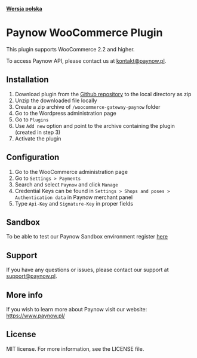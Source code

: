 [**Wersja polska**][ext0]
# Paynow WooCommerce Plugin

This plugin supports WooCommerce 2.2 and higher.

To access Paynow API, please contact us at kontakt@paynow.pl.

## Installation
1. Download plugin from the [Github repository][ext1] to the local directory as zip
2. Unzip the downloaded file locally
3. Create a zip archive of `/woocommerce-gateway-paynow` folder
4. Go to the Wordpress administration page
5. Go to `Plugins` 
6. Use `Add new` option and point to the archive containing the plugin (created in step 3)
7. Activate the plugin

## Configuration
1. Go to the WooCommerce administration page
2. Go to `Settings > Payments`
3. Search and select `Paynow` and click `Manage`
4. Credential Keys can be found in `Settings > Shops and poses > Authentication data` in Paynow merchant panel
5. Type `Api-Key` and `Signature-Key` in proper fields

## Sandbox
To be able to test our Paynow Sandbox environment register [here][ext2]

## Support
If you have any questions or issues, please contact our support at support@paynow.pl.

## More info
If you wish to learn more about Paynow visit our website: https://www.paynow.pl/

## License
MIT license. For more information, see the LICENSE file.

[ext0]: README.md
[ext1]: https://github.com/pay-now/paynow-woocommerce/releases/latest
[ext2]: https://panel.sandbox.paynow.pl/